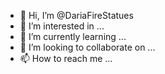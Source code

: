 - 👋 Hi, I’m @DariaFireStatues
- 👀 I’m interested in ...
- 🌱 I’m currently learning ...
- 💞️ I’m looking to collaborate on ...
- 📫 How to reach me ...

<!---
DariaFireStatues/DariaFireStatues is a ✨ special ✨ repository because its `README.md` (this file) appears on your GitHub profile.
You can click the Preview link to take a look at your changes.
--->
